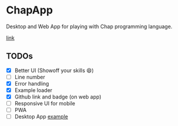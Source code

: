 # ChapApp

Desktop and Web App for playing with Chap programming language.

[link](https://ali77gh.github.io/ChapApp/)

## TODOs

- [x] Better UI (Showoff your skills 😄)
- [ ] Line number
- [x] Error handling
- [x] Example loader
- [x] Github link and badge (on web app)
- [ ] Responsive UI for mobile
- [ ] PWA
- [ ] Desktop App [example](https://github.com/DioxusLabs/dioxus/blob/master/examples/router.rs)

